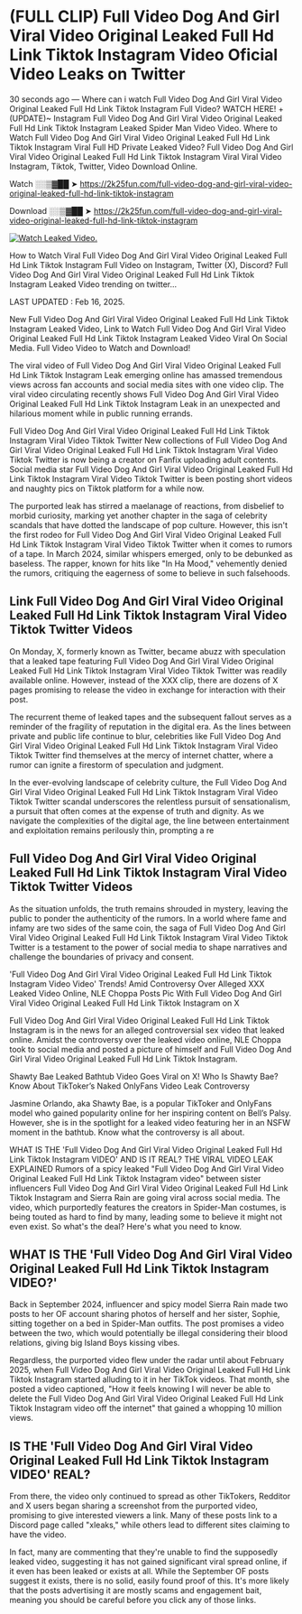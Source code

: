 # (FULL CLIP) Full Video Dog And Girl Viral Video Original Leaked Full Hd Link Tiktok Instagram Video Oficial Video Leaks on Twitter

30 seconds ago — Where can i watch Full Video Dog And Girl Viral Video Original Leaked Full Hd Link Tiktok Instagram Full Video? WATCH HERE! +(UPDATE)~ Instagram Full Video Dog And Girl Viral Video Original Leaked Full Hd Link Tiktok Instagram Leaked Spider Man Video Video. Where to Watch Full Video Dog And Girl Viral Video Original Leaked Full Hd Link Tiktok Instagram Viral Full HD Private Leaked Video? Full Video Dog And Girl Viral Video Original Leaked Full Hd Link Tiktok Instagram Viral Viral Video Instagram, Tiktok, Twitter, Video Download Online.

Watch ░░▒▓██ ➤ https://2k25fun.com/full-video-dog-and-girl-viral-video-original-leaked-full-hd-link-tiktok-instagram

Download ░░▒▓██ ➤ https://2k25fun.com/full-video-dog-and-girl-viral-video-original-leaked-full-hd-link-tiktok-instagram

[![Watch Leaked Video.](https://miro.medium.com/v2/resize:fit:828/format:webp/1*cilzJN44JGOrTw9NJCrNHA.gif "Watch Leaked Video")](https://2k25fun.com/full-video-dog-and-girl-viral-video-original-leaked-full-hd-link-tiktok-instagram)

How to Watch Viral Full Video Dog And Girl Viral Video Original Leaked Full Hd Link Tiktok Instagram Full Video on Instagram, Twitter (X), Discord? Full Video Dog And Girl Viral Video Original Leaked Full Hd Link Tiktok Instagram Leaked Video trending on twitter...

LAST UPDATED : Feb 16, 2025.

New Full Video Dog And Girl Viral Video Original Leaked Full Hd Link Tiktok Instagram Leaked Video, Link to Watch Full Video Dog And Girl Viral Video Original Leaked Full Hd Link Tiktok Instagram Leaked Video Viral On Social Media. Full Video Video to Watch and Download!

The viral video of Full Video Dog And Girl Viral Video Original Leaked Full Hd Link Tiktok Instagram Leak emerging online has amassed tremendous views across fan accounts and social media sites with one video clip. The viral video circulating recently shows Full Video Dog And Girl Viral Video Original Leaked Full Hd Link Tiktok Instagram Leak in an unexpected and hilarious moment while in public running errands.

Full Video Dog And Girl Viral Video Original Leaked Full Hd Link Tiktok Instagram Viral Video Tiktok Twitter New collections of Full Video Dog And Girl Viral Video Original Leaked Full Hd Link Tiktok Instagram Viral Video Tiktok Twitter is now being a creator on Fanfix uploading adult contents. Social media star Full Video Dog And Girl Viral Video Original Leaked Full Hd Link Tiktok Instagram Viral Video Tiktok Twitter is been posting short videos and naughty pics on Tiktok platform for a while now.

The purported leak has stirred a maelanage of reactions, from disbelief to morbid curiosity, marking yet another chapter in the saga of celebrity scandals that have dotted the landscape of pop culture. However, this isn't the first rodeo for Full Video Dog And Girl Viral Video Original Leaked Full Hd Link Tiktok Instagram Viral Video Tiktok Twitter when it comes to rumors of a tape. In March 2024, similar whispers emerged, only to be debunked as baseless. The rapper, known for hits like "In Ha Mood," vehemently denied the rumors, critiquing the eagerness of some to believe in such falsehoods.

## Link Full Video Dog And Girl Viral Video Original Leaked Full Hd Link Tiktok Instagram Viral Video Tiktok Twitter Videos

On Monday, X, formerly known as Twitter, became abuzz with speculation that a leaked tape featuring Full Video Dog And Girl Viral Video Original Leaked Full Hd Link Tiktok Instagram Viral Video Tiktok Twitter was readily available online. However, instead of the XXX clip, there are dozens of X pages promising to release the video in exchange for interaction with their post.

The recurrent theme of leaked tapes and the subsequent fallout serves as a reminder of the fragility of reputation in the digital era. As the lines between private and public life continue to blur, celebrities like Full Video Dog And Girl Viral Video Original Leaked Full Hd Link Tiktok Instagram Viral Video Tiktok Twitter find themselves at the mercy of internet chatter, where a rumor can ignite a firestorm of speculation and judgment.

In the ever-evolving landscape of celebrity culture, the Full Video Dog And Girl Viral Video Original Leaked Full Hd Link Tiktok Instagram Viral Video Tiktok Twitter scandal underscores the relentless pursuit of sensationalism, a pursuit that often comes at the expense of truth and dignity. As we navigate the complexities of the digital age, the line between entertainment and exploitation remains perilously thin, prompting a re

##  Full Video Dog And Girl Viral Video Original Leaked Full Hd Link Tiktok Instagram Viral Video Tiktok Twitter Videos

As the situation unfolds, the truth remains shrouded in mystery, leaving the public to ponder the authenticity of the rumors. In a world where fame and infamy are two sides of the same coin, the saga of Full Video Dog And Girl Viral Video Original Leaked Full Hd Link Tiktok Instagram Viral Video Tiktok Twitter is a testament to the power of social media to shape narratives and challenge the boundaries of privacy and consent.

'Full Video Dog And Girl Viral Video Original Leaked Full Hd Link Tiktok Instagram Video Video' Trends! Amid Controversy Over Alleged XXX Leaked Video Online, NLE Choppa Posts Pic With Full Video Dog And Girl Viral Video Original Leaked Full Hd Link Tiktok Instagram on X

Full Video Dog And Girl Viral Video Original Leaked Full Hd Link Tiktok Instagram is in the news for an alleged controversial sex video that leaked online. Amidst the controversy over the leaked video online, NLE Choppa took to social media and posted a picture of himself and Full Video Dog And Girl Viral Video Original Leaked Full Hd Link Tiktok Instagram.

Shawty Bae Leaked Bathtub Video Goes Viral on X! Who Is Shawty Bae? Know About TikToker’s Naked OnlyFans Video Leak Controversy

Jasmine Orlando, aka Shawty Bae, is a popular TikToker and OnlyFans model who gained popularity online for her inspiring content on Bell’s Palsy. However, she is in the spotlight for a leaked video featuring her in an NSFW moment in the bathtub. Know what the controversy is all about.

WHAT IS THE 'Full Video Dog And Girl Viral Video Original Leaked Full Hd Link Tiktok Instagram VIDEO' AND IS IT REAL? THE VIRAL VIDEO LEAK EXPLAINED Rumors of a spicy leaked "Full Video Dog And Girl Viral Video Original Leaked Full Hd Link Tiktok Instagram video" between sister influencers Full Video Dog And Girl Viral Video Original Leaked Full Hd Link Tiktok Instagram and Sierra Rain are going viral across social media. The video, which purportedly features the creators in Spider-Man costumes, is being touted as hard to find by many, leading some to believe it might not even exist. So what's the deal? Here's what you need to know.

## WHAT IS THE 'Full Video Dog And Girl Viral Video Original Leaked Full Hd Link Tiktok Instagram VIDEO?'

Back in September 2024, influencer and spicy model Sierra Rain made two posts to her OF account sharing photos of herself and her sister, Sophie, sitting together on a bed in Spider-Man outfits. The post promises a video between the two, which would potentially be illegal considering their blood relations, giving big Island Boys kissing vibes.

Regardless, the purported video flew under the radar until about February 2025, when Full Video Dog And Girl Viral Video Original Leaked Full Hd Link Tiktok Instagram started alluding to it in her TikTok videos. That month, she posted a video captioned, "How it feels knowing I will never be able to delete the Full Video Dog And Girl Viral Video Original Leaked Full Hd Link Tiktok Instagram video off the internet" that gained a whopping 10 million views.

## IS THE 'Full Video Dog And Girl Viral Video Original Leaked Full Hd Link Tiktok Instagram VIDEO' REAL?

From there, the video only continued to spread as other TikTokers, Redditor and X users began sharing a screenshot from the purported video, promising to give interested viewers a link. Many of these posts link to a Discord page called "xleaks," while others lead to different sites claiming to have the video.

In fact, many are commenting that they're unable to find the supposedly leaked video, suggesting it has not gained significant viral spread online, if it even has been leaked or exists at all. While the September OF posts suggest it exists, there is no solid, easily found proof of this. It's more likely that the posts advertising it are mostly scams and engagement bait, meaning you should be careful before you click any of those links.
